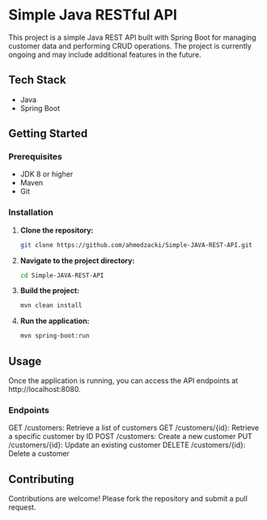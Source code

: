 # Simple Java RESTful API

This project is a simple Java REST API built with Spring Boot for managing customer data and performing CRUD operations. The project is currently ongoing and may include additional features in the future.

## Tech Stack
- Java
- Spring Boot

## Getting Started

### Prerequisites
- JDK 8 or higher
- Maven
- Git

### Installation

1. **Clone the repository:**
   ```bash
   git clone https://github.com/ahmedzacki/Simple-JAVA-REST-API.git
   
2. **Navigate to the project directory:**

    ```bash
    cd Simple-JAVA-REST-API

3. **Build the project:**
   ```bash
   mvn clean install
   
4. **Run the application:**
   ```bash
   mvn spring-boot:run

## Usage
Once the application is running, you can access the API endpoints at http://localhost:8080.

### Endpoints

GET /customers: Retrieve a list of customers
GET /customers/{id}: Retrieve a specific customer by ID
POST /customers: Create a new customer
PUT /customers/{id}: Update an existing customer
DELETE /customers/{id}: Delete a customer

## Contributing

Contributions are welcome! Please fork the repository and submit a pull request.


   

